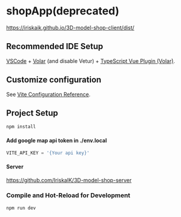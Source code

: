 # shopApp(deprecated)
https://iriskaik.github.io/3D-model-shop-client/dist/

## Recommended IDE Setup

[VSCode](https://code.visualstudio.com/) + [Volar](https://marketplace.visualstudio.com/items?itemName=Vue.volar) (and disable Vetur) + [TypeScript Vue Plugin (Volar)](https://marketplace.visualstudio.com/items?itemName=Vue.vscode-typescript-vue-plugin).

## Customize configuration

See [Vite Configuration Reference](https://vitejs.dev/config/).

## Project Setup

```sh
npm install
```

#### Add google map api token in ./env.local
```javascript
VITE_API_KEY = '{Your api key}'
```

#### Server
https://github.com/IriskaIK/3D-model-shop-server







### Compile and Hot-Reload for Development

```sh
npm run dev
```

